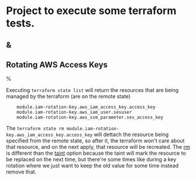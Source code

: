 # Project to execute some terraform tests.
&
---
## Rotating AWS Access Keys


%

Executing `terraform state list` will return the resources that are being managed by the terraform (are on the remote state)
```
    module.iam-rotation-key.aws_iam_access_key.access_key
    module.iam-rotation-key.aws_iam_user.sesuser
    module.iam-rotation-key.aws_ssm_parameter.ses_access_key
```

The `terraform state rm module.iam-rotation-key.aws_iam_access_key.access_key` will dettach the resource being specified from the remote state, so after it, the terraform won't care about that resource, and on the next apply, that resource will be recreated. The [rm](https://developer.hashicorp.com/terraform/cli/commands/state/rm) is different than the [taint](https://developer.hashicorp.com/terraform/cli/commands/taint) option because the taint will mark the resource to be replaced on the next time, but there're some times like during a key rotation where we just want to keep the old value for some time instead remove that.
